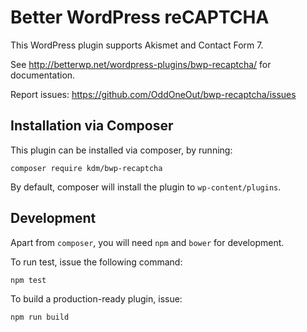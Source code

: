 # Better WordPress reCAPTCHA

This WordPress plugin supports Akismet and Contact Form 7.

See http://betterwp.net/wordpress-plugins/bwp-recaptcha/ for documentation.

Report issues: https://github.com/OddOneOut/bwp-recaptcha/issues

## Installation via Composer

This plugin can be installed via composer, by running:

```
composer require kdm/bwp-recaptcha
```

By default, composer will install the plugin to `wp-content/plugins`.

## Development

Apart from `composer`, you will need `npm` and `bower` for development.

To run test, issue the following command:

```
npm test
```

To build a production-ready plugin, issue:

```
npm run build
```
